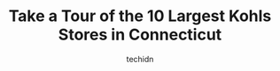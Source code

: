 ---
layout: ampstory
image: https://i0.wp.com/www.depkes.org/wp-content/uploads/2023/06/kohls-0-in-connecticut-1685968510.jpeg?resize=640,853
author: techidn
featured: false
description: Discover the impressive array of Kohls options in Connecticut, where you can find 10 of the largest Kohls establishments in the area. From renowned classics to hidden gems, Connecticut offer
title: Take a Tour of the 10 Largest Kohls Stores in Connecticut
cover:
   title: Take a Tour of the 10 Largest Kohls Stores in Connecticut
   subtitle: Rickpate
   background: https://www.depkes.org/wp-content/uploads/2023/06/kohls-0-in-connecticut-1685968510.jpeg

pages: 
 - layout: thirds
   top: <h1>#1 Kohls</h1>
   bottom: "<p>The Rocky Hill store was immaculate. Well organized . Pleasant associates were helpful as well. Loved visiting their Sephora store too. Certainly not as much inventory as</p>"
   background: https://www.depkes.org/wp-content/uploads/2023/06/kohls-1-in-connecticut-1685968511.jpeg
   backgroundblur: true
 - layout: thirds
   top: <h1>#2 Kohls</h1>
   bottom: "<p>254 Bull Hill Ln, Orange, CT 06477, United States</p>"
   background: https://www.depkes.org/wp-content/uploads/2023/06/kohls-2-in-connecticut-1685968511.jpeg
   cta:
      link: https://www.depkes.org/blog/take-a-tour-of-the-10-largest-kohls-stores-in-connecticut/
      text: Take a Tour of the 10 Largest Kohls Stores in Connecticut
 - layout: thirds
   top: <h1>#3 Kohls</h1>
   bottom: "<p>200 New Britain Ave, Plainville, CT 06062, United States</p>"
   background: https://www.depkes.org/wp-content/uploads/2023/06/kohls-3-in-connecticut-1685968511.jpeg
   cta:
      link: https://www.depkes.org/blog/take-a-tour-of-the-10-largest-kohls-stores-in-connecticut/
      text: Take a Tour of the 10 Largest Kohls Stores in Connecticut
 - layout: thirds
   top: <h1>#4 Kohls</h1>
   bottom: "<p>3776 E Main St, Waterbury, CT 06705, United States</p>"
   background: https://images.unsplash.com/photo-1489694553447-4c9339da310d?ixlib=rb-4.0.3&ixid=MnwxMjA3fDB8MHxwaG90by1wYWdlfHx8fGVufDB8fHx8&auto=format&fit=crop&w=640&h=853&q=80
   cta:
      link: https://www.depkes.org/blog/take-a-tour-of-the-10-largest-kohls-stores-in-connecticut/
      text: Take a Tour of the 10 Largest Kohls Stores in Connecticut
 - layout: thirds
   top: <h1>#5 Kohls</h1>
   bottom: "<p>2380 Dixwell Ave, Hamden, CT 06514, United States</p>"
   background: https://plus.unsplash.com/premium_photo-1664640458616-3c74f8cb4589?ixlib=rb-4.0.3&ixid=MnwxMjA3fDB8MHxwaG90by1wYWdlfHx8fGVufDB8fHx8&auto=format&fit=crop&w=640&h=853&q=80
   cta:
      link: https://www.depkes.org/blog/take-a-tour-of-the-10-largest-kohls-stores-in-connecticut/
      text: Take a Tour of the 10 Largest Kohls Stores in Connecticut
 - layout: thirds
   top: <h1>#6 Kohls</h1>
   bottom: "<p>84 Federal Rd, Brookfield, CT 06804, United States</p>"
   background: https://images.unsplash.com/photo-1531169509526-f8f1fdaa4a67?ixlib=rb-4.0.3&ixid=MnwxMjA3fDB8MHxwaG90by1wYWdlfHx8fGVufDB8fHx8&auto=format&fit=crop&w=640&h=853&q=80
   cta:
      link: https://www.depkes.org/blog/take-a-tour-of-the-10-largest-kohls-stores-in-connecticut/
      text: Take a Tour of the 10 Largest Kohls Stores in Connecticut
 - layout: thirds
   top: <h1>#7 Kohls</h1>
   bottom: "<p>500 Connecticut Ave, Norwalk, CT 06854, United States</p>"
   background: https://images.unsplash.com/photo-1567360425618-1594206637d2?ixlib=rb-4.0.3&ixid=MnwxMjA3fDB8MHxwaG90by1wYWdlfHx8fGVufDB8fHx8&auto=format&fit=crop&w=640&h=853&q=80
   cta:
      link: https://www.depkes.org/blog/take-a-tour-of-the-10-largest-kohls-stores-in-connecticut/
      text: Take a Tour of the 10 Largest Kohls Stores in Connecticut
 - layout: thirds
   middle: Continue reading...
   background: https://images.unsplash.com/photo-1580610447943-1bfbef5efe07?ixlib=rb-4.0.3&ixid=MnwxMjA3fDB8MHxwaG90by1wYWdlfHx8fGVufDB8fHx8&auto=format&fit=crop&w=640&h=853&q=80
   cta:
      link: https://www.depkes.org/blog/take-a-tour-of-the-10-largest-kohls-stores-in-connecticut/
      text: Take a Tour of the 10 Largest Kohls Stores in Connecticut
      
---